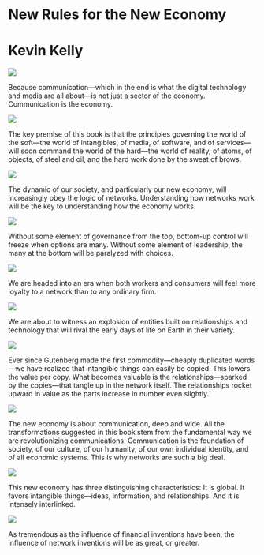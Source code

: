 
# New Rules for the New Economy

# Kevin Kelly

![](https://readwise-assets.s3.amazonaws.com/static/images/new_icons/chevron-down-alt-thin.a0ebfe57a28f.svg)

Because communication—which in the end is what the digital technology and media are all about—is not just a sector of the economy. Communication is the economy.

![](https://readwise-assets.s3.amazonaws.com/static/images/new_icons/chevron-down-alt-thin.a0ebfe57a28f.svg)

The key premise of this book is that the principles governing the world of the soft—the world of intangibles, of media, of software, and of services—will soon command the world of the hard—the world of reality, of atoms, of objects, of steel and oil, and the hard work done by the sweat of brows.

![](https://readwise-assets.s3.amazonaws.com/static/images/new_icons/chevron-down-alt-thin.a0ebfe57a28f.svg)

The dynamic of our society, and particularly our new economy, will increasingly obey the logic of networks. Understanding how networks work will be the key to understanding how the economy works.

![](https://readwise-assets.s3.amazonaws.com/static/images/new_icons/chevron-down-alt-thin.a0ebfe57a28f.svg)

Without some element of governance from the top, bottom-up control will freeze when options are many. Without some element of leadership, the many at the bottom will be paralyzed with choices.

![](https://readwise-assets.s3.amazonaws.com/static/images/new_icons/chevron-down-alt-thin.a0ebfe57a28f.svg)

We are headed into an era when both workers and consumers will feel more loyalty to a network than to any ordinary firm.

![](https://readwise-assets.s3.amazonaws.com/static/images/new_icons/chevron-down-alt-thin.a0ebfe57a28f.svg)

We are about to witness an explosion of entities built on relationships and technology that will rival the early days of life on Earth in their variety.

![](https://readwise-assets.s3.amazonaws.com/static/images/new_icons/chevron-down-alt-thin.a0ebfe57a28f.svg)

Ever since Gutenberg made the first commodity—cheaply duplicated words—we have realized that intangible things can easily be copied. This lowers the value per copy. What becomes valuable is the relationships—sparked by the copies—that tangle up in the network itself. The relationships rocket upward in value as the parts increase in number even slightly.

![](https://readwise-assets.s3.amazonaws.com/static/images/new_icons/chevron-down-alt-thin.a0ebfe57a28f.svg)

The new economy is about communication, deep and wide. All the transformations suggested in this book stem from the fundamental way we are revolutionizing communications. Communication is the foundation of society, of our culture, of our humanity, of our own individual identity, and of all economic systems. This is why networks are such a big deal.

![](https://readwise-assets.s3.amazonaws.com/static/images/new_icons/chevron-down-alt-thin.a0ebfe57a28f.svg)

This new economy has three distinguishing characteristics: It is global. It favors intangible things—ideas, information, and relationships. And it is intensely interlinked.

![](https://readwise-assets.s3.amazonaws.com/static/images/new_icons/chevron-down-alt-thin.a0ebfe57a28f.svg)

As tremendous as the influence of financial inventions have been, the influence of network inventions will be as great, or greater.
